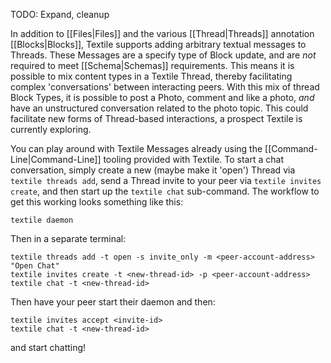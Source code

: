 TODO: Expand, cleanup

In addition to [[Files|Files]] and the various [[Thread|Threads]] annotation [[Blocks|Blocks]], Textile supports adding arbitrary textual messages to Threads. These Messages are a specify type of Block update, and are _not_ required to meet [[Schema|Schemas]] requirements. This means it is possible to mix content types in a Textile Thread, thereby facilitating complex 'conversations' between interacting peers. With this mix of thread Block Types, it is possible to post a Photo, comment and like a photo, _and_ have an unstructured conversation related to the photo topic. This could facilitate new forms of Thread-based interactions, a prospect Textile is currently exploring.

You can play around with Textile Messages already using the [[Command-Line|Command-Line]] tooling provided with Textile. To start a chat conversation, simply create a new (maybe make it 'open') Thread via `textile threads add`, send a Thread invite to your peer via `textile invites create`, and then start up the `textile chat` sub-command. The workflow to get this working looks something like this:

```
textile daemon
```

Then in a separate terminal:

```
textile threads add -t open -s invite_only -m <peer-account-address> "Open Chat"
textile invites create -t <new-thread-id> -p <peer-account-address>
textile chat -t <new-thread-id>
```

Then have your peer start their daemon and then:

```
textile invites accept <invite-id>
textile chat -t <new-thread-id>
```

and start chatting!
